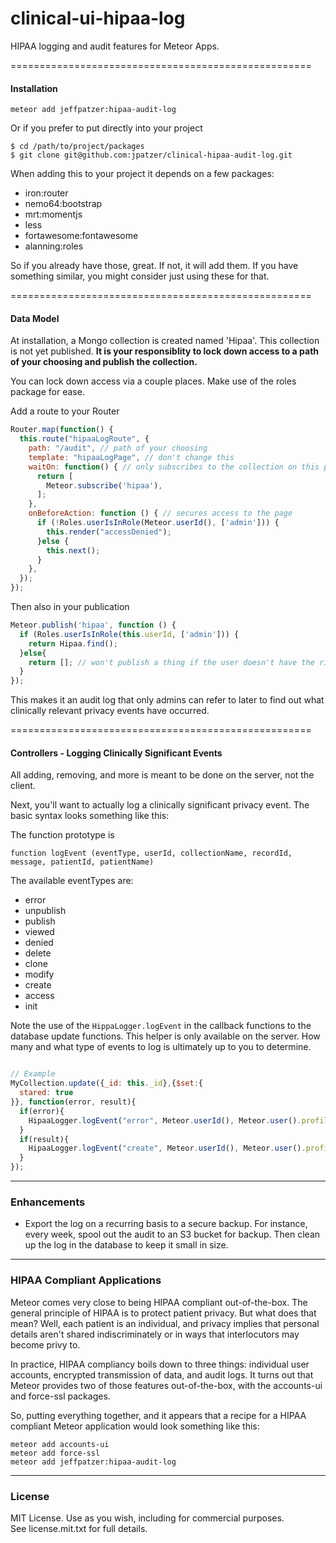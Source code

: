 clinical-ui-hipaa-log
====================================================

HIPAA logging and audit features for Meteor Apps.

====================================================
#### Installation

````
meteor add jeffpatzer:hipaa-audit-log
````

Or if you prefer to put directly into your project

````
$ cd /path/to/project/packages
$ git clone git@github.com:jpatzer/clinical-hipaa-audit-log.git
````

When adding this to your project it depends on a few packages: 

- iron:router
- nemo64:bootstrap
- mrt:momentjs
- less
- fortawesome:fontawesome
- alanning:roles

So if you already have those, great. If not, it will add them. If you have something similar, you might consider just using these for that. 

====================================================
#### Data Model

At installation, a Mongo collection is created named 'Hipaa'. This collection is not yet published. **It is your responsiblity to lock down access to a path of your choosing and publish the collection.** 

You can lock down access via a couple places. Make use of the roles package for ease.

Add a route to your Router

````js
Router.map(function() {
  this.route("hipaaLogRoute", {
    path: "/audit", // path of your choosing
    template: "hipaaLogPage", // don't change this
    waitOn: function() { // only subscribes to the collection on this page
      return [
        Meteor.subscribe('hipaa'),
      ];
    },
    onBeforeAction: function () { // secures access to the page
      if (!Roles.userIsInRole(Meteor.userId(), ['admin'])) {
        this.render("accessDenied");
      }else {
        this.next();
      }
    },
  });
});
````

Then also in your publication

````js
Meteor.publish('hipaa', function () {
  if (Roles.userIsInRole(this.userId, ['admin'])) {
    return Hipaa.find();
  }else{
    return []; // won't publish a thing if the user doesn't have the right role
  }
});
````

This makes it an audit log that only admins can refer to later to find out what clinically relevant privacy events have occurred.


====================================================
#### Controllers - Logging Clinically Significant Events

All adding, removing, and more is meant to be done on the server, not the client. 

Next, you'll want to actually log a clinically significant privacy event.  The basic syntax looks something like this:

The function prototype is

    function logEvent (eventType, userId, collectionName, recordId, message, patientId, patientName)

The available eventTypes are:

- error
- unpublish
- publish
- viewed
- denied
- delete
- clone
- modify
- create
- access
- init

Note the use of the `HippaLogger.logEvent` in the callback functions to the database update functions. This helper is only available on the server. How many and what type of events to log is ultimately up to you to determine. 

````js

// Example
MyCollection.update({_id: this._id},{$set:{
  stared: true
}}, function(error, result){
  if(error){
    HipaaLogger.logEvent("error", Meteor.userId(), Meteor.user().profile.name, "Forms", null, error);
  }
  if(result){
    HipaaLogger.logEvent("create", Meteor.userId(), Meteor.user().profile.name, "Forms", self._id, null);
  }
});
````

------------------------
### Enhancements

* Export the log on a recurring basis to a secure backup. For instance, every week, spool out the audit to an S3 bucket for backup. Then clean up the log in the database to keep it small in size.

------------------------
### HIPAA Compliant Applications

Meteor comes very close to being HIPAA compliant out-of-the-box.  The general principle of HIPAA is to protect patient privacy.  But what does that mean?  Well, each patient is an individual, and privacy implies that personal details aren't shared indiscriminately or in ways that interlocutors may become privy to.

In practice, HIPAA compliancy boils down to three things:  individual user accounts, encrypted transmission of data, and audit logs.  It turns out that Meteor provides two of those features out-of-the-box, with the accounts-ui and force-ssl packages.  

So, putting everything together, and it appears that a recipe for a HIPAA compliant Meteor application would look something like this:

````
meteor add accounts-ui
meteor add force-ssl
meteor add jeffpatzer:hipaa-audit-log
````

------------------------
### License

MIT License. Use as you wish, including for commercial purposes.  
See license.mit.txt for full details.  
